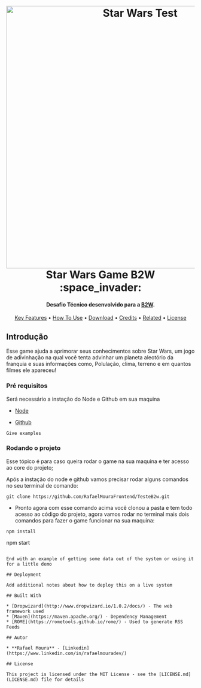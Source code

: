 <h1 align="center">
  <br>
  <a href="http://somos.b2wdigital.com/bit/"><img src="https://i.ibb.co/MnVtjyG/github.png" alt="Star Wars Test" width="700"></a>
  <br>
  Star Wars Game B2W :space_invader:
  <br>
</h1>

<h4 align="center">Desafio Técnico desenvolvido para a <a href="http://somos.b2wdigital.com/bit/" target="_blank">B2W</a>.</h4>


<p align="center">
  <a href="#introducao">Key Features</a> •
  <a href="#pre-requisitos">How To Use</a> •
  <a href="#download">Download</a> •
  <a href="#credits">Credits</a> •
  <a href="#related">Related</a> •
  <a href="#license">License</a>
</p>



## Introdução

Esse game ajuda a aprimorar seus conhecimentos sobre Star Wars, um jogo de adivinhação na qual você tenta advinhar um planeta aleotório da franquia e suas informações como, Polulação, clima, terreno e em quantos filmes ele apareceu! 

### Pré requisitos

Será necessário a instação do Node e Github em sua maquina

* [Node](http://www.dropwizard.io/1.0.2/docs/) 

* [Github](http://www.dropwizard.io/1.0.2/docs/) 

```
Give examples
```

### Rodando o projeto

Esse tópico é para caso queira rodar o game na sua maquina e ter acesso ao core do projeto;

Após a instação do node e github vamos precisar rodar alguns comandos no seu terminal de comando:

```
git clone https://github.com/RafaelMouraFrontend/TesteB2w.git

```
- Pronto agora com esse comando acima você clonou a pasta e tem todo acesso ao código do projeto, agora vamos rodar no terminal mais dois comandos para fazer o game funcionar na sua maquina:

```
npm install
```
npm start
```

End with an example of getting some data out of the system or using it for a little demo

## Deployment

Add additional notes about how to deploy this on a live system

## Built With

* [Dropwizard](http://www.dropwizard.io/1.0.2/docs/) - The web framework used
* [Maven](https://maven.apache.org/) - Dependency Management
* [ROME](https://rometools.github.io/rome/) - Used to generate RSS Feeds

## Autor

* **Rafael Moura** - [Linkedin](https://www.linkedin.com/in/rafaelmouradev/)

## License

This project is licensed under the MIT License - see the [LICENSE.md](LICENSE.md) file for details


